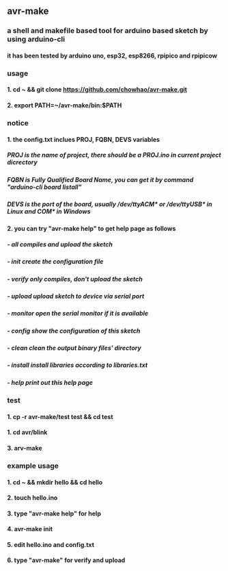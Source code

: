 ## avr-make
### a shell and makefile based tool for arduino based sketch by using arduino-cli
#### it has been tested by arduino uno, esp32, esp8266, rpipico and rpipicow
### usage
#### 1. cd ~ && git clone https://github.com/chowhao/avr-make.git
#### 2. export PATH=~/avr-make/bin:$PATH
### notice
#### 1. the config.txt inclues PROJ, FQBN, DEVS variables
##### PROJ is the name of project, there should be a PROJ.ino in current project dicrectory
##### FQBN is Fully Qualified Board Name, you can get it by command "arduino-cli board listall"
##### DEVS is the port of the board, usually /dev/ttyACM* or /dev/ttyUSB* in Linux and COM* in Windows
#### 2. you can try "avr-make help" to get help page as follows
##### - all     compiles and upload the sketch
##### - init    create the configuration file
##### - verify  only compiles, don't upload the sketch
##### - upload  upload sketch to device via serial port
##### - monitor open the serial monitor if it is available
##### - config  show the configuration of this sketch
##### - clean   clean the output binary files' directory
##### - install install libraries according to libraries.txt
##### - help    print out this help page
### test
#### 1. cp -r avr-make/test test && cd test
#### 1. cd avr/blink
#### 3. arv-make
### example usage
#### 1. cd ~ && mkdir hello && cd hello
#### 2. touch hello.ino 
#### 3. type "avr-make help" for help
#### 4. avr-make init
#### 5. edit hello.ino and config.txt 
#### 6. type "avr-make" for verify and upload
